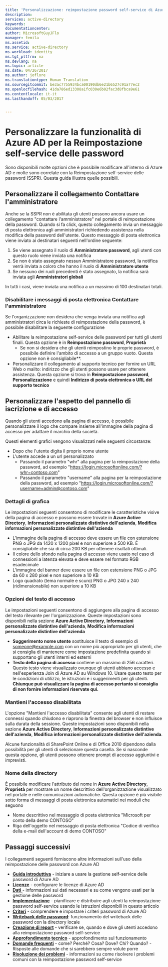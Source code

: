 ```yaml
---
title: 'Personalizzazione: reimpostazione password self-service di Azure AD | Documentazione Microsoft'
description: 
services: active-directory
keywords: 
documentationcenter: 
author: MicrosoftGuyJFlo
manager: femila
ms.assetid: 
ms.service: active-directory
ms.workload: identity
ms.tgt_pltfrm: na
ms.devlang: na
ms.topic: article
ms.date: 04/26/2017
ms.author: joflore
ms.translationtype: Human Translation
ms.sourcegitcommit: be3ac7755934bca00190db6e21b6527c91a77ec2
ms.openlocfilehash: 41da786ed13308a1fc030e6b02fac3d8fbca9e61
ms.contentlocale: it-it
ms.lasthandoff: 05/03/2017


---
```

# <a name="customize-azure-ad-functionality-for-self-service-password-reset"></a>Personalizzare la funzionalità di Azure AD per la Reimpostazione self-service delle password

Sono disponibili molte opzioni che è possibile modificare all'interno di Azure AD e molte sono correlate con la Reimpostazione self-service delle password (SSPR). Questa guida illustra quelle possibili.

## <a name="customize-the-contact-your-administrator-link"></a>Personalizzare il collegamento Contattare l'amministratore

Anche se la SSPR non è abilitata gli utenti possono ancora usare un collegamento "contattare l'amministratore" nel portale di reimpostazione della password.  Quando si fa click, questo collegamento invia un messaggio di posta elettronica agli amministratori richiedendo assistenza nella modifica della password dell'utente. Questo messaggio di posta elettronica viene inviato ai destinatari seguenti nell'ordine seguente:

1. Se viene assegnato il ruolo di **Amministratore password**, agli utenti con questo ruolo viene inviata una notifica
2. Se non è stato assegnato nessun Amministratore password, la notifica verrà inviata a coloro che hanno il ruolo di **Amministratore utente**
3. Se nessuno dei ruoli precedenti è stato assegnato, la notifica sarà inviata agli **Amministratori globali**

In tutti i casi, viene inviata una notifica a un massimo di 100 destinatari totali.

### <a name="disable-contact-your-administrator-emails"></a>Disabilitare i messaggi di posta elettronica Contattare l'amministratore

Se l'organizzazione non desidera che venga inviata una notifica agli amministratori circa le richieste di reimpostazione della password, è possibile disabilitare la seguente configurazione

* Abilitare la reimpostazione self-service delle password per tutti gli utenti finali. Questa opzione è in **Reimpostazione password**, **Proprietà**
    * Se non si desidera che gli utenti reimpostino le proprie password, è possibile definire l'ambito di accesso a un gruppo vuoto. Questa opzione non è consigliabile**.
* Personalizzare il collegamento al supporto tecnico per fornire un URL Web o mailto: indirizzo che gli utenti possono usare per ottenere assistenza. Questa opzione si trova in **Reimpostazione password**, **Personalizzazione** e quindi **Indirizzo di posta elettronica o URL del supporto tecnico**

## <a name="customize-the-sign-in-and-access-panel-look-and-feel"></a>Personalizzare l'aspetto del pannello di iscrizione e di accesso

Quando gli utenti accedono alla pagina di accesso, è possibile personalizzare il logo che compare insieme all'immagine della pagina di accesso per adattare il marchio della società.

Questi elementi grafici vengono visualizzati nelle seguenti circostanze:

* Dopo che l'utente digita il proprio nome utente
* L'utente accede a un url personalizzato
    * Passando il parametro "whr" alla pagina per la reimpostazione della password, ad esempio "https://login.microsoftonline.com/?whr=contoso.com"
    * Passando il parametro "username" alla pagina per la reimpostazione della password, ad esempio "https://login.microsoftonline.com/?username=admin@contoso.com"

### <a name="graphics-details"></a>Dettagli di grafica

Le impostazioni seguenti consentono di modificare le caratteristiche visive della pagina di accesso e possono essere trovate in **Azure Active Directory**, **Informazioni personalizzate distintive dell'azienda**, **Modifica informazioni personalizzate distintive dell'azienda**

* L'immagine della pagina di accesso deve essere un file con estensione PNG o JPG da 1420 x 1200 pixel e non superiore a 500 KB. È consigliabile che sia di circa 200 KB per ottenere risultati ottimali.
* Il colore dello sfondo nella pagina di accesso viene usato nel caso di connessioni a latenza elevata e deve essere nel formato RGB esadecimale
* L'immagine del banner deve essere un file con estensione PNG o JPG da 60 x 280 pixel e non superiore a 10 KB
* Logo quadrato (tema normale e scuro) PNG o JPG 240 x 240 (ridimensionabile) non superiore a 10 KB

### <a name="sign-in-text-options"></a>Opzioni del testo di accesso

Le impostazioni seguenti consentono di aggiungere alla pagina di accesso del testo rilevante per l'organizzazione. Queste impostazioni sono disponibili nella sezione **Azure Active Directory**, **Informazioni personalizzate distintive dell'azienda**, **Modifica informazioni personalizzate distintive dell'azienda**

* **Suggerimento nome utente** sostituisce il testo di esempio di someone@example.com con un nome più appropriato per gli utenti, che si consiglia di mantenere come impostazione predefinita quando si supportano gli utenti interni ed esterni
* **Testo della pagina di accesso** contiene un massimo di 256 caratteri. Questo testo viene visualizzato ovunque gli utenti abbiano accesso e nell'esperienza Join di Azure AD su Windows 10. Usare questo testo per le condizioni di utilizzo, le istruzioni e i suggerimenti per gli utenti. **Chiunque può visualizzare la pagina di accesso pertanto si consiglia di non fornire informazioni riservate qui.**

### <a name="keep-me-signed-in-disabled"></a>Mantieni l'accesso disabilitata

L'opzione "Mantieni l'accesso disabilitata" consente agli utenti di restare connessi quando chiudono e riaprono la finestra del browser e non influisce sulla durata della sessione. Queste impostazioni sono disponibili nella sezione **Azure Active Directory**, **Informazioni personalizzate distintive dell'azienda**, **Modifica informazioni personalizzate distintive dell'azienda**.

Alcune funzionalità di SharePoint Online e di Office 2010 dipendono dalla possibilità per gli utenti di selezionare questa casella. Se si nasconde questa opzione, gli utenti possono ottenere prompt di accesso aggiuntivi e imprevisti.

### <a name="directory-name"></a>Nome della directory

È possibile modificare l'attributo del nome in **Azure Active Directory**, **Proprietà** per mostrare un nome descrittivo dell'organizzazione visualizzato nel portale e nelle comunicazioni automatiche. Questa opzione è più visibile sotto forma di messaggi di posta elettronica automatici nei moduli che seguono

* Nome descrittivo nel messaggio di posta elettronica "Microsoft per conto della demo CONTOSO"
* Riga dell'oggetto nel messaggio di posta elettronica "Codice di verifica della e-mail dell'account di demo CONTOSO"

## <a name="next-steps"></a>Passaggi successivi

I collegamenti seguenti forniscono altre informazioni sull'uso della reimpostazione delle password con Azure AD

* [**Guida introduttiva**](active-directory-passwords-getting-started.md) - iniziare a usare la gestione self-service delle password di Azure AD 
* [**Licenze**](active-directory-passwords-licensing.md) - configurare le licenze di Azure AD
* [**Dati** ](active-directory-passwords-data.md) - informazioni sui dati necessari e su come vengono usati per la gestione delle password
* [**Implementazione**](active-directory-passwords-best-practices.md) - pianificare e distribuire agli utenti la reimpostazione password self-service usando le istruzioni disponibili in questo articolo
* [**Criteri**](active-directory-passwords-policy.md) - comprendere e impostare i criteri password di Azure AD
* [**Writeback delle password**](active-directory-passwords-writeback.md): funzionamento del writeback delle password con la directory locale
* [**Creazione di report**](active-directory-passwords-reporting.md) - verificare se, quando e dove gli utenti accedono alla reimpostazione password self-service
* [**Approfondimento tecnico**](active-directory-passwords-how-it-works.md) - approfondimento sul funzionamento
* [**Domande frequenti**](active-directory-passwords-faq.md) - come? Perché? Cosa? Dove? Chi? Quando? - Risposte alle domande che si sarebbero sempre volute porre
* [**Risoluzione dei problemi**](active-directory-passwords-troubleshoot.md) - informazioni su come risolvere i problemi comuni con la reimpostazione password self-service


